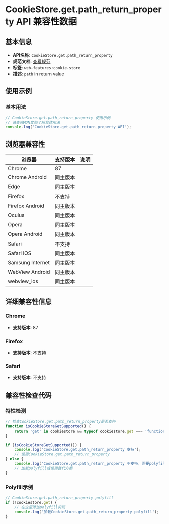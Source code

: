 # CookieStore.get.path_return_property API 兼容性数据

## 基本信息

- **API名称**: `CookieStore.get.path_return_property`
- **规范文档**: [查看规范](https://cookiestore.spec.whatwg.org/#dom-cookielistitem-path)
- **标签**: `web-features:cookie-store`
- **描述**: `path` in return value

## 使用示例

### 基本用法

```javascript
// CookieStore.get.path_return_property 使用示例
// 请查阅MDN文档了解具体用法
console.log('CookieStore.get.path_return_property API');
```

## 浏览器兼容性

| 浏览器 | 支持版本 | 说明 |
|--------|----------|------|
| Chrome | 87 |  |
| Chrome Android | 同主版本 |  |
| Edge | 同主版本 |  |
| Firefox | 不支持 |  |
| Firefox Android | 同主版本 |  |
| Oculus | 同主版本 |  |
| Opera | 同主版本 |  |
| Opera Android | 同主版本 |  |
| Safari | 不支持 |  |
| Safari iOS | 同主版本 |  |
| Samsung Internet | 同主版本 |  |
| WebView Android | 同主版本 |  |
| webview_ios | 同主版本 |  |

## 详细兼容性信息

### Chrome

- **支持版本**: 87

### Firefox

- **支持版本**: 不支持

### Safari

- **支持版本**: 不支持

## 兼容性检查代码

### 特性检测

```javascript
// 检查CookieStore.get.path_return_property是否支持
function isCookieStoreGetSupported() {
    return 'get' in cookiestore && typeof cookiestore.get === 'function';
}

if (isCookieStoreGetSupported()) {
    console.log('CookieStore.get.path_return_property 支持');
    // 使用CookieStore.get.path_return_property
} else {
    console.log('CookieStore.get.path_return_property 不支持，需要polyfill');
    // 加载polyfill或使用替代方案
}
```

### Polyfill示例

```javascript
// CookieStore.get.path_return_property polyfill
if (!cookiestore.get) {
    // 在这里添加polyfill实现
    console.log('加载CookieStore.get.path_return_property polyfill');
}
```

